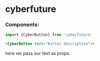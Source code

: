 # cyberfuture

### Components:
```javascript
import {CyberButton} from 'cyberfuture'
```
```html
<CyberButton text="Button description"/>
```
here we pass our text as props.